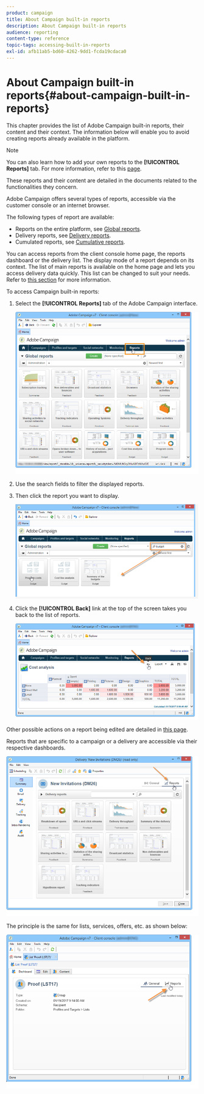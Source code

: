 ```yaml
---
product: campaign
title: About Campaign built-in reports
description: About Campaign built-in reports
audience: reporting
content-type: reference
topic-tags: accessing-built-in-reports
exl-id: afb11ab5-bd60-4262-9dd1-fcda19cdaca0
---
```

# About Campaign built-in reports{#about-campaign-built-in-reports}

This chapter provides the list of Adobe Campaign built-in reports, their content and their context. The information below will enable you to avoid creating reports already available in the platform.

>[!NOTE]
>
>You can also learn how to add your own reports to the **[!UICONTROL Reports]** tab. For more information, refer to this [page](../../reporting/using/configuring-access-to-the-report.md#defining-the-filtering-options).

These reports and their content are detailed in the documents related to the functionalities they concern.

Adobe Campaign offers several types of reports, accessible via the customer console or an internet browser.

The following types of report are available:

* Reports on the entire platform, see [Global reports](../../reporting/using/global-reports.md).
* Delivery reports, see [Delivery reports](../../reporting/using/delivery-reports.md).
* Cumulated reports, see [Cumulative reports](../../reporting/using/cumulative-reports.md).

You can access reports from the client console home page, the reports dashboard or the delivery list. The display mode of a report depends on its context. The list of main reports is available on the home page and lets you access delivery data quickly. This list can be changed to suit your needs. Refer to [this section](../../reporting/using/about-reports-creation-in-campaign.md) for more information.

To access Campaign built-in reports:

1. Select the **[!UICONTROL Reports]** tab of the Adobe Campaign interface.

    ![](assets/reporting_access_from_home.png)

1. Use the search fields to filter the displayed reports.

1. Then click the report you want to display.

    ![](assets/reporting_edit_a_report.png)

1. Click the **[!UICONTROL Back]** link at the top of the screen takes you back to the list of reports.

    ![](assets/reporting_back_button.png)

Other possible actions on a report being edited are detailed in [this page](../../reporting/using/actions-on-reports.md).

Reports that are specific to a campaign or a delivery are accessible via their respective dashboards.

![](assets/reporting_on_a_delivery.png)

The principle is the same for lists, services, offers, etc. as shown below:

![](assets/reporting_on_an_offer.png)
